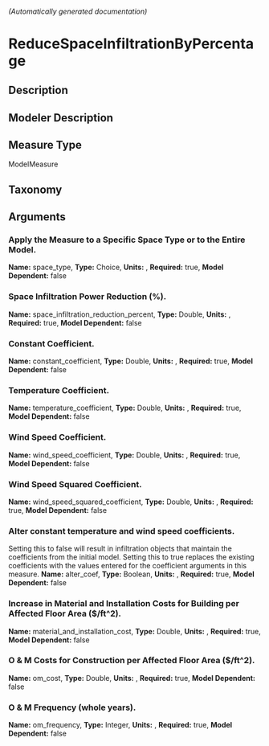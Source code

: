 

###### (Automatically generated documentation)

# ReduceSpaceInfiltrationByPercentage

## Description


## Modeler Description


## Measure Type
ModelMeasure

## Taxonomy


## Arguments


### Apply the Measure to a Specific Space Type or to the Entire Model.

**Name:** space_type,
**Type:** Choice,
**Units:** ,
**Required:** true,
**Model Dependent:** false

### Space Infiltration Power Reduction (%).

**Name:** space_infiltration_reduction_percent,
**Type:** Double,
**Units:** ,
**Required:** true,
**Model Dependent:** false

### Constant Coefficient.

**Name:** constant_coefficient,
**Type:** Double,
**Units:** ,
**Required:** true,
**Model Dependent:** false

### Temperature Coefficient.

**Name:** temperature_coefficient,
**Type:** Double,
**Units:** ,
**Required:** true,
**Model Dependent:** false

### Wind Speed Coefficient.

**Name:** wind_speed_coefficient,
**Type:** Double,
**Units:** ,
**Required:** true,
**Model Dependent:** false

### Wind Speed Squared Coefficient.

**Name:** wind_speed_squared_coefficient,
**Type:** Double,
**Units:** ,
**Required:** true,
**Model Dependent:** false

### Alter constant temperature and wind speed coefficients.
Setting this to false will result in infiltration objects that maintain the coefficients from the initial model. Setting this to true replaces the existing coefficients with the values entered for the coefficient arguments in this measure.
**Name:** alter_coef,
**Type:** Boolean,
**Units:** ,
**Required:** true,
**Model Dependent:** false

### Increase in Material and Installation Costs for Building per Affected Floor Area ($/ft^2).

**Name:** material_and_installation_cost,
**Type:** Double,
**Units:** ,
**Required:** true,
**Model Dependent:** false

### O & M Costs for Construction per Affected Floor Area ($/ft^2).

**Name:** om_cost,
**Type:** Double,
**Units:** ,
**Required:** true,
**Model Dependent:** false

### O & M Frequency (whole years).

**Name:** om_frequency,
**Type:** Integer,
**Units:** ,
**Required:** true,
**Model Dependent:** false





